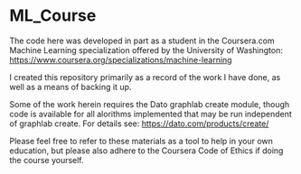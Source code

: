 # ML_Course

The code here was developed in part as a student in the Coursera.com Machine Learning specialization offered by the University of 
Washington:
https://www.coursera.org/specializations/machine-learning

I created this repository primarily as a record of the work I have done, as well as a means of backing it up.

Some of the work herein requires the Dato graphlab create module, though code is available for all alorithms implemented that may be run
independent of graphlab create.  For details see: https://dato.com/products/create/

Please feel free to refer to these materials as a tool to help in your own education, but please also adhere to the Coursera Code of 
Ethics if doing the course yourself.
